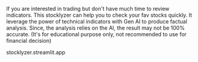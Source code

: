 
If you are interested in trading but don't have much time to review indicators.
This stocklyzer can help you to check your fav stocks quickly.
It leverage the power of technical indicators with Gen AI to produce factual analysis.
Since, the analysis relies on the AI, the result may not be 100% accurate.
(It's for educational purpose only, not recommended to use for financial decision)

stocklyzer.streamlit.app
